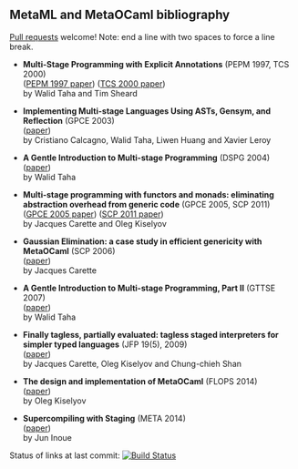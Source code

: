 ## MetaML and MetaOCaml bibliography

[Pull requests](https://github.com/yallop/metaocaml-bibliography/pulls) welcome!  Note: end a line with two spaces to force a line break.

* **Multi-Stage Programming with Explicit Annotations** (PEPM 1997, TCS 2000)  
  ([PEPM 1997 paper](http://www.effective-modeling.org/p/publications/conference/pepm97.pdf))
  ([TCS 2000 paper](http://www.effective-modeling.org/p/publications/journal/tcs00.pdf))  
  by Walid Taha and Tim Sheard

* **Implementing Multi-stage Languages Using ASTs, Gensym, and Reflection** (GPCE 2003)  
  ([paper](http://www.cs.rice.edu/~taha/publications/conference/gpce03b.pdf))  
  by Cristiano Calcagno, Walid Taha, Liwen Huang and Xavier Leroy

* **A Gentle Introduction to Multi-stage Programming** (DSPG 2004)  
  ([paper](http://www.cs.rice.edu/~taha/publications/journal/dspg04a.pdf))  
  by Walid Taha

* **Multi-stage programming with functors and monads: eliminating abstraction overhead from generic code** (GPCE 2005, SCP 2011)  
  ([GPCE 2005 paper](http://www.cas.mcmaster.ca/~carette/metamonads/metamonads.pdf))
  ([SCP 2011 paper](http://www.cas.mcmaster.ca/~carette/publications/scp_metamonads.pdf))  
  by Jacques Carette and Oleg Kiselyov

* **Gaussian Elimination: a case study in efficient genericity with MetaOCaml** (SCP 2006)  
  ([paper](http://www.cas.mcmaster.ca/~carette/publications/ge.pdf))  
  by Jacques Carette

* **A Gentle Introduction to Multi-stage Programming, Part II** (GTTSE 2007)  
  ([paper](http://www.effective-modeling.org/p/publications/journal/gttse07.pdf))  
  by Walid Taha

* **Finally tagless, partially evaluated: tagless staged interpreters for simpler typed languages** (JFP 19(5), 2009)  
  ([paper](http://okmij.org/ftp/tagless-final/JFP.pdf))  
  by Jacques Carette, Oleg Kiselyov and Chung-chieh Shan

* **The design and implementation of MetaOCaml** (FLOPS 2014)  
  ([paper](http://okmij.org/ftp/meta-programming/ber-design.pdf))  
  by Oleg Kiselyov

* **Supercompiling with Staging** (META 2014)  
  ([paper](http://googledrive.com/host/0B09qkc2kmu9-VS1mRVVGbl9aMHM/supercompiling-with-staging.pdf))  
  by Jun Inoue

Status of links at last commit: [![Build Status](https://travis-ci.org/yallop/metaocaml-bibliography.svg?branch=master)](https://travis-ci.org/yallop/metaocaml-bibliography)

